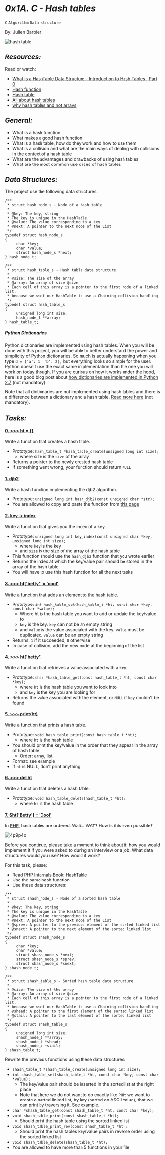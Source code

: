 # *0x1A. C - Hash tables*

`C`   `Algorithm`   `Data structure`

By: Julien Barbier

![hash table](https://miro.medium.com/v2/resize:fit:1400/1*wtLeiS5Wy4tcmWPGIiagGw.jpeg)

## *Resources:*

Read or watch:

- [What is a HashTable Data Structure - Introduction to Hash Tables , Part 0](https://www.youtube.com/watch?v=MfhjkfocRR0)
- [Hash function](https://en.wikipedia.org/wiki/Hash_function)
- [Hash table](https://en.wikipedia.org/wiki/Hash_table)
- [All about hash tables](https://www.digitalocean.com/community/tutorials/hash-table-in-c-plus-plus)
- [why hash tables and not arrays](https://stackoverflow.com/questions/31930046/what-is-a-hash-table-and-how-do-you-make-it-in-c)

## *General:*

- What is a hash function
- What makes a good hash function
- What is a hash table, how do they work and how to use them
- What is a collision and what are the main ways of dealing with collisions in the context of a hash table
- What are the advantages and drawbacks of using hash tables
- What are the most common use cases of hash tables

## *Data Structures:*

The project use the following data structures:
```
/**
 * struct hash_node_s - Node of a hash table
 *
 * @key: The key, string
 * The key is unique in the HashTable
 * @value: The value corresponding to a key
 * @next: A pointer to the next node of the List
 */
typedef struct hash_node_s
{
     char *key;
     char *value;
     struct hash_node_s *next;
} hash_node_t;

/**
 * struct hash_table_s - Hash table data structure
 *
 * @size: The size of the array
 * @array: An array of size @size
 * Each cell of this array is a pointer to the first node of a linked list,
 * because we want our HashTable to use a Chaining collision handling
 */
typedef struct hash_table_s
{
     unsigned long int size;
     hash_node_t **array;
} hash_table_t;
```

##### Python Dictionaries

Python dictionaries are implemented using hash tables. When you will be done with this project, you will be able to better understand the power and simplicity of Python dictionaries. So much is actually happening when you type `d = {'a': 1, 'b': 2},` but everything looks so simple for the user. Python doesn’t use the exact same implementation than the one you will work on today though. If you are curious on how it works under the hood, here is a good blog post about [how dictionaries are implemented in Python 2.7](http://www.laurentluce.com/cgi-sys/suspendedpage.cgi) (not mandatory).

Note that all dictionaries are not implemented using hash tables and there is a difference between a dictionary and a hash table. [Read more here](https://stackoverflow.com/questions/2061222/what-is-the-true-difference-between-a-dictionary-and-a-hash-table) (not mandatory).

## *Tasks:*

#### [0. >>> ht = {}](0-hash_table_create.c)

Write a function that creates a hash table.

- Prototype: `hash_table_t *hash_table_create(unsigned long int size);`
   - where size is the `size` of the array
- Returns a pointer to the newly created hash table
- If something went wrong, your function should return `NULL`

#### [1. djb2](1-djb2.c)

Write a hash function implementing the djb2 algorithm.

- Prototype: `unsigned long int hash_djb2(const unsigned char *str);`
- You are allowed to copy and paste the function from [this page](https://gist.github.com/papamuziko/7bb52dfbb859fdffc4bd0f95b76f71e8)

#### [2. key -> index](2-key_index.c)

Write a function that gives you the index of a key.

- Prototype: `unsigned long int key_index(const unsigned char *key, unsigned long int size);`
   - where `key` is the key
   - and `size` is the size of the array of the hash table
- This function should use the `hash_djb2` function that you wrote earlier
- Returns the index at which the key/value pair should be stored in the array of the hash table
- You will have to use this hash function for all the next tasks

#### [3. >>> ht['betty'] = 'cool'](3-hash_table_set.c)

Write a function that adds an element to the hash table.

- Prototype: `int hash_table_set(hash_table_t *ht, const char *key, const char *value);`
   - Where ht is the hash table you want to add or update the key/value to
   - `key` is the key. `key` can not be an empty string
   - and `value` is the value associated with the key. `value` must be duplicated. `value` can be an empty string
- Returns: `1` if it succeeded, `0` otherwise
- In case of collision, add the new node at the beginning of the list

#### [4. >>> ht['betty']](4-hash_table_get.c)

Write a function that retrieves a value associated with a key.

- Prototype: `char *hash_table_get(const hash_table_t *ht, const char *key);`
   - where `ht` is the hash table you want to look into
   - and `key` is the key you are looking for
- Returns the value associated with the element, or `NULL` if `key` couldn’t be found

#### [5. >>> print(ht)](5-hash_table_print.c)

Write a function that prints a hash table.

- Prototype: `void hash_table_print(const hash_table_t *ht);`
   - where `ht` is the hash table
- You should print the key/value in the order that they appear in the array of hash table
   - Order: array, list
- Format: see example
- If `ht` is NULL, don’t print anything

#### [6. >>> del ht](6-hash_table_delete.c)

Write a function that deletes a hash table.

- Prototype: `void hash_table_delete(hash_table_t *ht);`
   - where `ht` is the hash table

#### [7. $ht['Betty'] = 'Cool'](100-sorted_hash_table.c)

In [PHP](https://www.php.net/manual/en/intro-whatis.php), hash tables are ordered. Wait… WAT? How is this even possible?

![4p9p4o](https://s3.amazonaws.com/alx-intranet.hbtn.io/uploads/medias/2020/9/5ebbea5dea5a575b38243d597604000715982925.gif?X-Amz-Algorithm=AWS4-HMAC-SHA256&X-Amz-Credential=AKIARDDGGGOUSBVO6H7D%2F20231023%2Fus-east-1%2Fs3%2Faws4_request&X-Amz-Date=20231023T232159Z&X-Amz-Expires=86400&X-Amz-SignedHeaders=host&X-Amz-Signature=f3ba295dd7102c38eed67086d9cee1e4d277a60caa5910817ab13b08c660f333)

Before you continue, please take a moment to think about it: how you would implement it if you were asked to during an interview or a job. What data structures would you use? How would it work?

For this task, please:

- Read [PHP Internals Book: HashTable](https://www.phpinternalsbook.com/php5/hashtables/basic_structure.html)
- Use the same hash function
- Use these data structures:
```
/**
 * struct shash_node_s - Node of a sorted hash table
 *
 * @key: The key, string
 * The key is unique in the HashTable
 * @value: The value corresponding to a key
 * @next: A pointer to the next node of the List
 * @sprev: A pointer to the previous element of the sorted linked list
 * @snext: A pointer to the next element of the sorted linked list
 */
typedef struct shash_node_s
{
     char *key;
     char *value;
     struct shash_node_s *next;
     struct shash_node_s *sprev;
     struct shash_node_s *snext;
} shash_node_t;

/**
 * struct shash_table_s - Sorted hash table data structure
 *
 * @size: The size of the array
 * @array: An array of size @size
 * Each cell of this array is a pointer to the first node of a linked list,
 * because we want our HashTable to use a Chaining collision handling
 * @shead: A pointer to the first element of the sorted linked list
 * @stail: A pointer to the last element of the sorted linked list
 */
typedef struct shash_table_s
{
     unsigned long int size;
     shash_node_t **array;
     shash_node_t *shead;
     shash_node_t *stail;
} shash_table_t;
```
Rewrite the previous functions using these data structures:

- `shash_table_t *shash_table_create(unsigned long int size);`
- `int shash_table_set(shash_table_t *ht, const char *key, const char *value);`
   - The key/value pair should be inserted in the sorted list at the right place
   - Note that here we do not want to do exactly like `PHP`: we want to create a sorted linked list, by key (sorted on ASCII value), that we can print by traversing it. See example.
- `char *shash_table_get(const shash_table_t *ht, const char *key);`
- `void shash_table_print(const shash_table_t *ht);`
   - Should print the hash table using the sorted linked list
- `void shash_table_print_rev(const shash_table_t *ht);`
   - Should print the hash tables key/value pairs in reverse order using the sorted linked list
- `void shash_table_delete(shash_table_t *ht);`
- You are allowed to have more than 5 functions in your file












